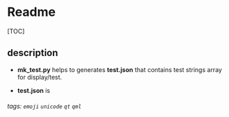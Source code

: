 # Readme

[TOC]


## description

- **mk_test.py** helps to generates **test.json** that contains test strings
  array for display/test.

- **test.json** is


###### tags: ```emoji``` ```unicode``` ```qt``` ```qml```